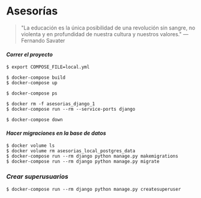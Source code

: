 Asesorías
=============
> "La educación es la única posibilidad de una revolución sin sangre, no violenta y en profundidad de nuestra cultura y nuestros valores."  — Fernando Savater


#### _Correr el proyecto_

```
$ export COMPOSE_FILE=local.yml

$ docker-compose build
$ docker-compose up

$ docker-compose ps

$ docker rm -f asesorias_django_1
$ docker-compose run --rm --service-ports django

$ docker-compose down
```

#### _Hacer migraciones en la base de datos_
```
$ docker volume ls
$ docker volume rm asesorias_local_postgres_data
$ docker-compose run --rm django python manage.py makemigrations
$ docker-compose run --rm django python manage.py migrate
```

### _Crear superusuarios_
```
$ docker-compose run --rm django python manage.py createsuperuser
```

